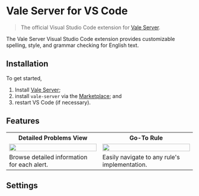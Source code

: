 # Vale Server for VS Code

> The official Visual Studio Code extension for [Vale Server](https://errata.ai/vale-server/).

The Vale Server Visual Studio Code extension provides customizable spelling, style, and grammar checking for English text.

## Installation

To get started,

1. Install [Vale Server](https://errata.ai/vale-server/);
2. install `vale-server` via the [Marketplace](https://marketplace.visualstudio.com/items?itemName=errata-ai.vale-server); and
3. restart VS Code (if necessary).

## Features

<table>
    <tr>
        <th>Detailed Problems View</th>
        <th>Go-To Rule</th>
    </tr>
    <tr>
        <td width="50%">
            <a href="https://user-images.githubusercontent.com/8785025/60772616-10e97600-a0ae-11e9-86d1-83dfe1872f2f.png">
                <img src="https://user-images.githubusercontent.com/8785025/60772616-10e97600-a0ae-11e9-86d1-83dfe1872f2f.png" width="100%">
            </a>
        </td>
        <td width="50%">
            <a href="https://user-images.githubusercontent.com/8785025/60772682-b6044e80-a0ae-11e9-8ab3-e94ff06204c9.gif">
                <img src="https://user-images.githubusercontent.com/8785025/60772682-b6044e80-a0ae-11e9-8ab3-e94ff06204c9.gif" width="100%">
            </a>
        </td>
    </tr>
    <tr>
        <td width="50%">
          Browse detailed information for each alert.
        </td>
        <td width="50%">Easily navigate to any rule's implementation.</td>
    </tr>
</table>

## Settings


